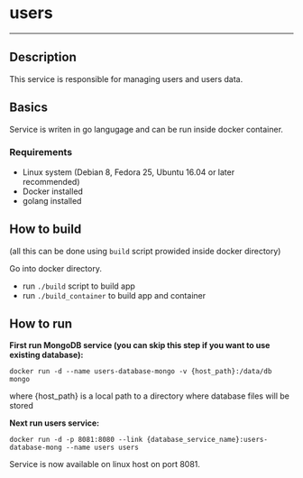 users
==================

---

## Description

This service is responsible for managing users and users data.

## Basics

Service is writen in go langugage and can be run inside docker container.

###  Requirements

  * Linux system (Debian 8, Fedora 25, Ubuntu 16.04 or later recommended)
  * Docker installed
  * golang installed 

## How to build

(all this can be done using `build` script prowided inside docker directory)

Go into docker directory.

* run `./build` script to build app
* run `./build_container` to build app and container 

## How to run

__First run MongoDB service (you can skip this step if you want to use existing database):__

```
docker run -d --name users-database-mongo -v {host_path}:/data/db mongo
```

where {host_path} is a local path to a directory where database files will be stored

__Next run users service:__

```
docker run -d -p 8081:8080 --link {database_service_name}:users-database-mong --name users users
```

Service is now available on linux host on port 8081.
